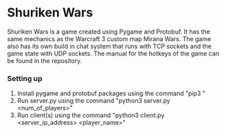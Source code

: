 # Shuriken Wars
Shuriken Wars is a game created using Pygame and Protobuf. It has the same mechanics as the Warcraft 3 custom map Mirana Wars. The game also has its own build in chat system that runs with TCP sockets and the game state with UDP sockets. The manual for the hotkeys of the game can be found in the repository.
### Setting up
1. Install pygame and protobuf packages using the command "pip3 <package>"
2. Run server.py using the command "python3 server.py <num_of_players>"
3. Run client(s) using the command "python3 client.py <server_ip_address> <player_name>"
